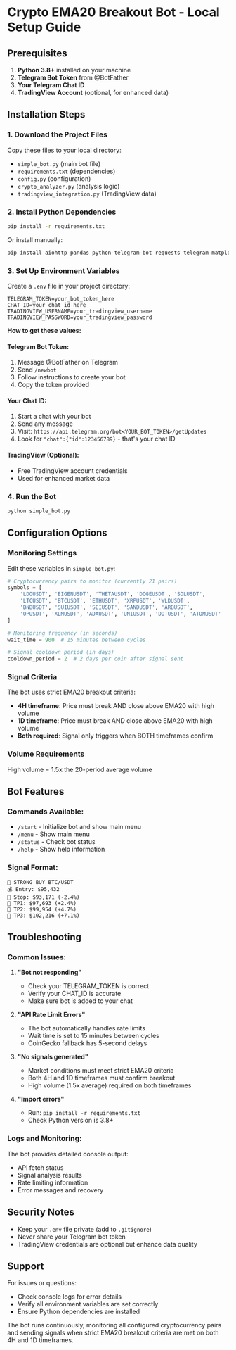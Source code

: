 # Crypto EMA20 Breakout Bot - Local Setup Guide

## Prerequisites

1. **Python 3.8+** installed on your machine
2. **Telegram Bot Token** from @BotFather
3. **Your Telegram Chat ID**
4. **TradingView Account** (optional, for enhanced data)

## Installation Steps

### 1. Download the Project Files

Copy these files to your local directory:
- `simple_bot.py` (main bot file)
- `requirements.txt` (dependencies)
- `config.py` (configuration)
- `crypto_analyzer.py` (analysis logic)
- `tradingview_integration.py` (TradingView data)

### 2. Install Python Dependencies

```bash
pip install -r requirements.txt
```

Or install manually:
```bash
pip install aiohttp pandas python-telegram-bot requests telegram matplotlib numpy pillow
```

### 3. Set Up Environment Variables

Create a `.env` file in your project directory:

```env
TELEGRAM_TOKEN=your_bot_token_here
CHAT_ID=your_chat_id_here
TRADINGVIEW_USERNAME=your_tradingview_username
TRADINGVIEW_PASSWORD=your_tradingview_password
```

**How to get these values:**

#### Telegram Bot Token:
1. Message @BotFather on Telegram
2. Send `/newbot`
3. Follow instructions to create your bot
4. Copy the token provided

#### Your Chat ID:
1. Start a chat with your bot
2. Send any message
3. Visit: `https://api.telegram.org/bot<YOUR_BOT_TOKEN>/getUpdates`
4. Look for `"chat":{"id":123456789}` - that's your chat ID

#### TradingView (Optional):
- Free TradingView account credentials
- Used for enhanced market data

### 4. Run the Bot

```bash
python simple_bot.py
```

## Configuration Options

### Monitoring Settings

Edit these variables in `simple_bot.py`:

```python
# Cryptocurrency pairs to monitor (currently 21 pairs)
symbols = [
    'LDOUSDT', 'EIGENUSDT', 'THETAUSDT', 'DOGEUSDT', 'SOLUSDT',
    'LTCUSDT', 'BTCUSDT', 'ETHUSDT', 'XRPUSDT', 'WLDUSDT',
    'BNBUSDT', 'SUIUSDT', 'SEIUSDT', 'SANDUSDT', 'ARBUSDT',
    'OPUSDT', 'XLMUSDT', 'ADAUSDT', 'UNIUSDT', 'DOTUSDT', 'ATOMUSDT'
]

# Monitoring frequency (in seconds)
wait_time = 900  # 15 minutes between cycles

# Signal cooldown period (in days)
cooldown_period = 2  # 2 days per coin after signal sent
```

### Signal Criteria

The bot uses strict EMA20 breakout criteria:
- **4H timeframe**: Price must break AND close above EMA20 with high volume
- **1D timeframe**: Price must break AND close above EMA20 with high volume
- **Both required**: Signal only triggers when BOTH timeframes confirm

### Volume Requirements

High volume = 1.5x the 20-period average volume

## Bot Features

### Commands Available:
- `/start` - Initialize bot and show main menu
- `/menu` - Show main menu
- `/status` - Check bot status
- `/help` - Show help information

### Signal Format:
```
🚀 STRONG BUY BTC/USDT
💰 Entry: $95,432
🛑 Stop: $93,171 (-2.4%)
🎯 TP1: $97,693 (+2.4%)
🎯 TP2: $99,954 (+4.7%)
🎯 TP3: $102,216 (+7.1%)
```

## Troubleshooting

### Common Issues:

1. **"Bot not responding"**
   - Check your TELEGRAM_TOKEN is correct
   - Verify your CHAT_ID is accurate
   - Make sure bot is added to your chat

2. **"API Rate Limit Errors"**
   - The bot automatically handles rate limits
   - Wait time is set to 15 minutes between cycles
   - CoinGecko fallback has 5-second delays

3. **"No signals generated"**
   - Market conditions must meet strict EMA20 criteria
   - Both 4H and 1D timeframes must confirm breakout
   - High volume (1.5x average) required on both timeframes

4. **"Import errors"**
   - Run: `pip install -r requirements.txt`
   - Check Python version is 3.8+

### Logs and Monitoring:

The bot provides detailed console output:
- API fetch status
- Signal analysis results
- Rate limiting information
- Error messages and recovery

## Security Notes

- Keep your `.env` file private (add to `.gitignore`)
- Never share your Telegram bot token
- TradingView credentials are optional but enhance data quality

## Support

For issues or questions:
- Check console logs for error details
- Verify all environment variables are set correctly
- Ensure Python dependencies are installed

The bot runs continuously, monitoring all configured cryptocurrency pairs and sending signals when strict EMA20 breakout criteria are met on both 4H and 1D timeframes.